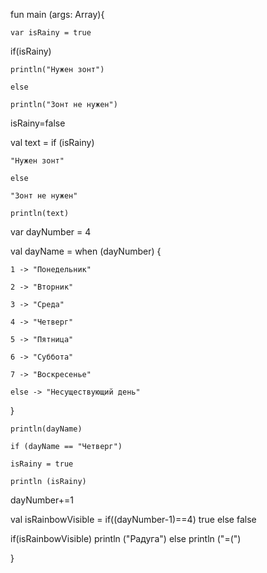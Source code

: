 fun main (args: Array<String>){

    var isRainy = true
 if(isRainy)
 
    println("Нужен зонт") 
    
    else 
    
    println("Зонт не нужен")
    
    
 isRainy=false
 
 
val text = if (isRainy) 

    "Нужен зонт" 
    
    else 
    
    "Зонт не нужен"
    
    println(text)
    
    
 var dayNumber = 4
 

 val dayName = when (dayNumber) {
 
    1 -> "Понедельник"
    
    2 -> "Вторник"
    
    3 -> "Среда"
    
    4 -> "Четверг"
    
    5 -> "Пятница"
    
    6 -> "Суббота"
    
    7 -> "Воскресенье"
    
    else -> "Несуществующий день"
}

    println(dayName)
    
    if (dayName == "Четверг") 
    
    isRainy = true
    
    println (isRainy)
    
    
 dayNumber+=1
 
 
val isRainbowVisible = if((dayNumber-1)==4) true else false

if(isRainbowVisible) println ("Радуга") else println ("=(")

    
    
 
}
